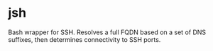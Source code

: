 jsh
===

Bash wrapper for SSH. Resolves a full FQDN based on a set of DNS suffixes, then determines connectivity to SSH ports.
